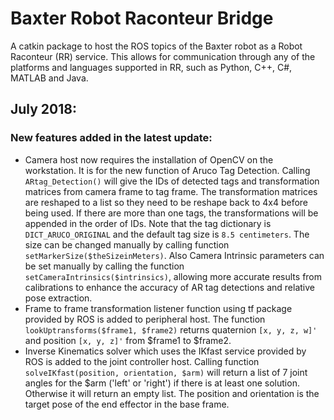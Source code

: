 Baxter Robot Raconteur Bridge
================

A catkin package to host the ROS topics of the Baxter robot as a Robot Raconteur (RR) service.  This allows for communication through any of the platforms and languages supported in RR, such as Python, C++, C#, MATLAB and Java. 

## July 2018:
### New features added in the latest update:
* Camera host now requires the installation of OpenCV on the workstation. It is for the new function of Aruco Tag Detection. Calling `ARtag_Detection()` will give the IDs of detected tags and transformation matrices from camera frame to tag frame. The transformation matrices are reshaped to a list so they need to be reshape back to 4x4 before being used. If there are more than one tags, the transformations will be appended in the order of IDs. Note that the tag dictionary is `DICT_ARUCO_ORIGINAL` and the default tag size is `8.5 centimeters`. The size can be changed manually by calling function `setMarkerSize($theSizeinMeters)`. Also Camera Intrinsic parameters can be set manually by calling the function `setCameraIntrinsics($intrinsics)`, allowing more accurate results from calibrations to enhance the accuracy of AR tag detections and relative pose extraction.
* Frame to frame transformation listener function using tf package provided by ROS is added to peripheral host. The function `lookUptransforms($frame1, $frame2)` returns quaternion `[x, y, z, w]'` and position `[x, y, z]'` from $frame1 to $frame2.
* Inverse Kinematics solver which uses the IKfast service provided by ROS is added to the joint controller host. Calling function `solveIKfast(position, orientation, $arm)` will return a list of 7 joint angles for the $arm ('left' or 'right') if there is at least one solution. Otherwise it will return an empty list. The position and orientation is the target pose of the end effector in the base frame.
